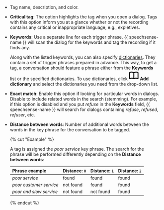* Tag name, description, and color.

* **Critical tag**: The option highlights the tag when you open a dialog. Tags with this option inform you at a glance whether or not the recording contains any critical or inappropriate language, e.g., expletives.

* **Keywords**: Use a separate line for each trigger phrase. {{ speechsense-name }} will scan the dialog for the keywords and tag the recording if it finds any.

   Along with the listed keywords, you can also specify [dictionaries](../../../speechsense/concepts/dictionaries.md). They contain a set of trigger phrases prepared in advance. This way, to get a tag, a conversation should feature a phrase either from the **Keywords** list or the specified dictionaries. To use dictionaries, click ![icon](../../../_assets/console-icons/book-open.svg) **Add dictionary** and select the dictionaries you need from the drop-down list.

* **Exact match**: Enable this option if looking for particular words in dialogs. Disable to include related words in the search (stemming). For example, if this option is disabled and you put _refuse_ in the **Keywords** field, {{ speechsense-name }} will search for dialogs containing _refuse_, _refused_, _refuser_, etc.

* **Distance between words**: Number of additional words between the words in the key phrase for the conversation to be tagged.

   {% cut "Example" %}

   A tag is assigned the _poor service_ key phrase. The search for the phrase will be performed differently depending on the **Distance between words**:

   | Phrase example | Distance: `0` | Distance: `1` | Distance: `2` |
   | ----------- | ----------- | ----------- | ----------- |
   | _poor service_ | found | found | found |
   | _poor customer service_ | not found | found | found |
   | _poor and slow service_ | not found | not found | found |

   {% endcut %}
